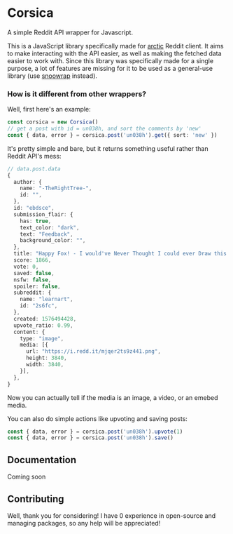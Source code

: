 # Corsica

A simple Reddit API wrapper for Javascript.

This is a JavaScript library specifically made for [arctic](https://github.com/pilcrowOnPaper/arctic) Reddit client. It aims to make interacting with the API easier, as well as making the fetched data easier to work with. Since this library was specifically made for a single purpose, a lot of features are missing for it to be used as a general-use library (use [snoowrap](https://github.com/not-an-aardvark/snoowrap) instead). 

### How is it different from other wrappers?

Well, first here's an example:

```ts
const corsica = new Corsica()
// get a post with id = un038h, and sort the comments by 'new'
const { data, error } = corsica.post('un038h').get({ sort: 'new' })
```
It's pretty simple and bare, but it returns something useful rather than Reddit API's mess:

```ts
// data.post.data
{
  author: {
    name: "-TheRightTree-",
    id: "",
  },
  id: "ebdsce",
  submission_flair: {
    has: true,
    text_color: "dark",
    text: "Feedback",
    background_color: "",
  },
  title: "Happy Fox! - I would've Never Thought I could ever Draw this a Few Months ago",
  score: 1866,
  vote: 0,
  saved: false,
  nsfw: false,
  spoiler: false,
  subreddit: {
    name: "learnart",
    id: "2s6fc",
  },
  created: 1576494428,
  upvote_ratio: 0.99,
  content: {
    type: "image",
    media: [{
      url: "https://i.redd.it/mjqer2ts9z441.png",
      height: 3840,
      width: 3840,
    }],
  },
}
```
Now you can actually tell if the media is an image, a video, or an emebed media.

You can also do simple actions like upvoting and saving posts:
```ts
const { data, error } = corsica.post('un038h').upvote(1)
const { data, error } = corsica.post('un038h').save()
```

## Documentation

Coming soon

## Contributing

Well, thank you for considering! I have 0 experience in open-source and managing packages, so any help will be appreciated!

